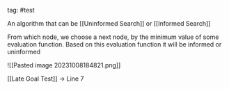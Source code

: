 tag: #test

An algorithm that can be [[Uninformed Search]] or [[Informed Search]]

From which node, we choose a next node, by the minimum value of some evaluation function. Based on this evaluation function it will be informed or uninformed

![[Pasted image 20231008184821.png]]

[[Late Goal Test]] -> Line 7